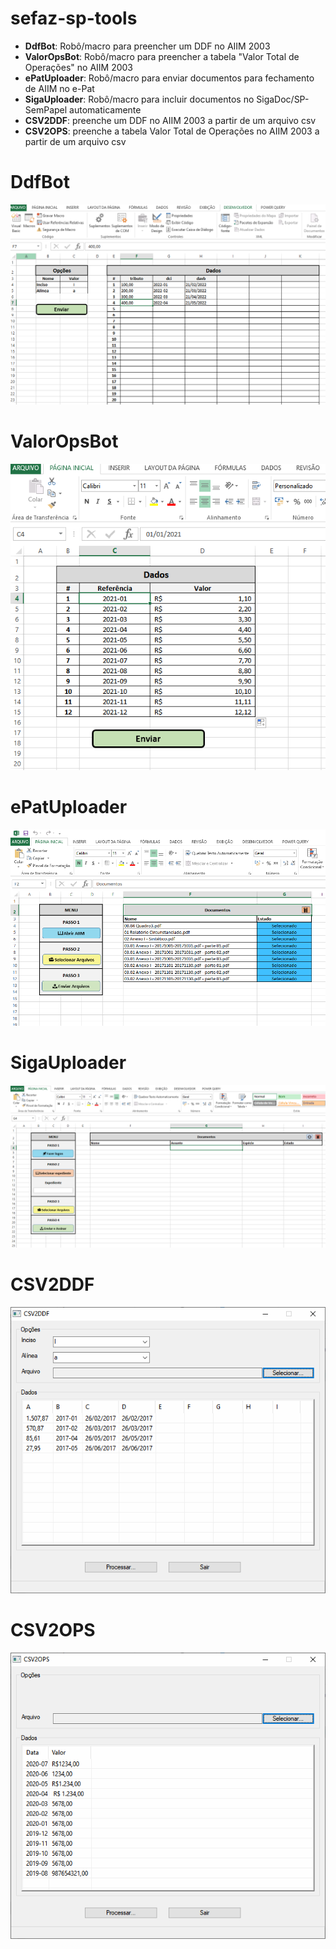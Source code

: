 # sefaz-sp-tools

- **DdfBot**: Robô/macro para preencher um DDF no AIIM 2003
- **ValorOpsBot**: Robô/macro para preencher a tabela "Valor Total de Operações" no AIIM 2003
- **ePatUploader**: Robô/macro para enviar documentos para fechamento de AIIM no e-Pat
- **SigaUploader**: Robô/macro para incluir documentos no SigaDoc/SP-SemPapel automaticamente
- **CSV2DDF**: preenche um DDF no AIIM 2003 a partir de um arquivo csv
- **CSV2OPS**: preenche a tabela Valor Total de Operações no AIIM 2003 a partir de um arquivo csv

# **DdfBot**  
![alt text](./telas/06.png?raw=true)

# **ValorOpsBot**  
![alt text](./telas/05.png?raw=true)

# **ePatUploader**  
![alt text](./telas/03.png?raw=true)

# **SigaUploader**  
![alt text](./telas/04.png?raw=true)

# **CSV2DDF**  
![alt text](./telas/01.png?raw=true)

# **CSV2OPS**  
![alt text](./telas/02.png?raw=true)
